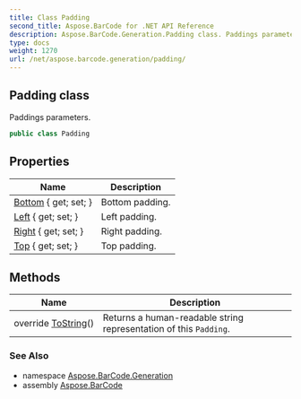 ```yaml
---
title: Class Padding
second_title: Aspose.BarCode for .NET API Reference
description: Aspose.BarCode.Generation.Padding class. Paddings parameters
type: docs
weight: 1270
url: /net/aspose.barcode.generation/padding/
---
```

## Padding class

Paddings parameters.

```csharp
public class Padding
```

## Properties

| Name | Description |
| --- | --- |
| [Bottom](../../aspose.barcode.generation/padding/bottom/) { get; set; } | Bottom padding. |
| [Left](../../aspose.barcode.generation/padding/left/) { get; set; } | Left padding. |
| [Right](../../aspose.barcode.generation/padding/right/) { get; set; } | Right padding. |
| [Top](../../aspose.barcode.generation/padding/top/) { get; set; } | Top padding. |

## Methods

| Name | Description |
| --- | --- |
| override [ToString](../../aspose.barcode.generation/padding/tostring/)() | Returns a human-readable string representation of this `Padding`. |

### See Also

* namespace [Aspose.BarCode.Generation](../../aspose.barcode.generation/)
* assembly [Aspose.BarCode](../../)


